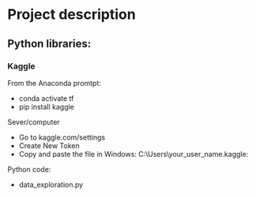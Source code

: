 # Project description

## Python libraries:

### Kaggle
From the Anaconda promtpt:
- conda activate tf 
- pip install kaggle

Sever/computer

- Go to kaggle.com/settings
- Create New Token
- Copy and paste the file in Windows: C:\Users\your_user_name\.kaggle:


Python code:
- data_exploration.py